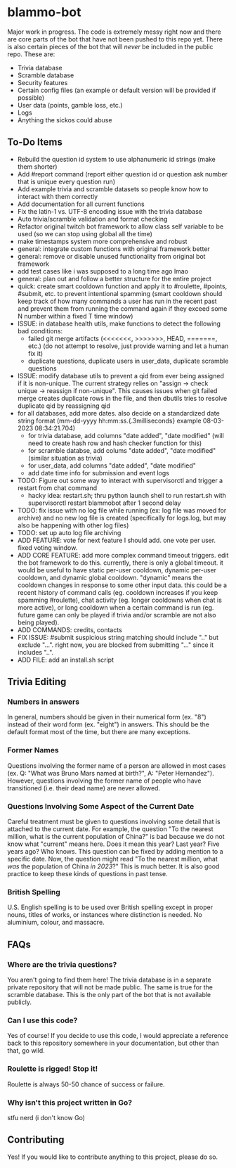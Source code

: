 # blammo-bot

Major work in progress. The code is extremely messy right now and there are core parts of the bot that have not been pushed to this repo yet. There is also certain pieces of the bot that will *never* be included in the public repo. These are: 
- Trivia database
- Scramble database
- Security features
- Certain config files (an example or default version will be provided if possible)
- User data (points, gamble loss, etc.)
- Logs
- Anything the sickos could abuse


## To-Do Items

- Rebuild the question id system to use alphanumeric id strings (make them shorter)
- Add #report command (report either question id or question ask number that is unique every question run)
- Add example trivia and scramble datasets so people know how to interact with them correctly
- Add documentation for all current functions
- Fix the latin-1 vs. UTF-8 encoding issue with the trivia database
- Auto trivia/scramble validation and format checking
- Refactor original twitch bot framework to allow class self variable to be used (so we can stop using global all the time)
- make timestamps system more comprehensive and robust
- general: integrate custom functions with original framework better
- general: remove or disable unused functionality from original bot framework
- add test cases like i was supposed to a long time ago lmao
- general: plan out and follow a better structure for the entire project
- quick: create smart cooldown function and apply it to #roulette, #points, #submit, etc. to prevent intentional spamming (smart cooldown should keep track of how many commands a user has run in the recent past and prevent them from running the command again if they exceed some N number within a fixed T time window)
- ISSUE: in database health utils, make functions to detect the following bad conditions:
    - failed git merge artifacts (<<<<<<<, >>>>>>>, HEAD, =======, etc.) (do not attempt to resolve, just provide warning and let a human fix it)
    - duplicate questions, duplicate users in user_data, duplicate scramble questions
- ISSUE: modify database utils to prevent a qid from ever being assigned if it is non-unique. The current strategy relies on "assign -> check unique -> reassign if non-unique". This causes issues when git failed merge creates duplicate rows in the file, and then dbutils tries to resolve duplicate qid by reassigning qid
- for all databases, add more dates. also decide on a standardized date string format (mm-dd-yyyy hh:mm:ss.{.3milliseconds} example 08-03-2023 08:34:21.704)  
    - for trivia database, add columns "date added", "date modified" (will need to create hash row and hash checker function for this)
    - for scramble databse, add colums "date added", "date modified" (similar situation as trivia)
    - for user_data, add columns "date added", "date modified"
    - add date time info for submission and event logs
- TODO: Figure out some way to interact with supervisorctl and trigger a restart from chat command
    - hacky idea: restart.sh; thru python launch shell to run restart.sh with supervisorctl restart blammobot after 1 second delay
- TODO: fix issue with no log file while running (ex: log file was moved for archive) and no new log file is created (specifically for logs.log, but may also be happening with other log files)
- TODO: set up auto log file archiving
- ADD FEATURE: vote for next feature I should add. one vote per user. fixed voting window. 
- ADD CORE FEATURE: add more complex command timeout triggers. edit the bot framework to do this. currently, there is only a global timeout. it would be useful to have static per-user cooldown, dynamic per-user cooldown, and dynamic global cooldown. "dynamic" means the cooldown changes in response to some other input data. this could be a recent history of command calls (eg. cooldown increases if you keep spamming #roulette), chat activity (eg. longer cooldowns when chat is more active), or long cooldown when a certain command is run (eg. future game can only be played if trivia and/or scramble are not also being played).
- ADD COMMANDS: credits, contacts
- FIX ISSUE: #submit suspicious string matching should include ".." but exclude "...". right now, you are blocked from submitting "..." since it includes "..". 
- ADD FILE: add an install.sh script

## Trivia Editing

### Numbers in answers

In general, numbers should be given in their numerical form (ex. "8") instead of their word form (ex. "eight") in answers. This should be the default format most of the time, but there are many exceptions. 

### Former Names

Questions involving the former name of a person are allowed in most cases (ex. Q: "What was Bruno Mars named at birth?", A: "Peter Hernandez"). However, questions involving the former name of people who have transitioned (i.e. their dead name) are never allowed.

### Questions Involving Some Aspect of the Current Date

Careful treatment must be given to questions involving some detail that is attached to the current date. For example, the question "To the nearest million, what is the current population of China?" is bad because we do not know what "current" means here. Does it mean this year? Last year? Five years ago? Who knows. This question can be fixed by adding mention to a specific date. Now, the question might read "To the nearest million, what _was_ the population of China _in 2023_?" This is much better. It is also good practice to keep these kinds of questions in past tense. 

### British Spelling

U.S. English spelling is to be used over British spelling except in proper nouns, titles of works, or instances where distinction is needed. No aluminium, colour, and massacre. 

## FAQs

### Where are the trivia questions? 
You aren't going to find them here! The trivia database is in a separate private repository that will not be made public. The same is true for the scramble database. This is the only part of the bot that is not available publicly.

### Can I use this code? 
Yes of course! If you decide to use this code, I would appreciate a reference back to this repository somewhere in your documentation, but other than that, go wild. 

### Roulette is rigged! Stop it! 
Roulette is always 50-50 chance of success or failure. 

### Why isn't this project written in Go?
stfu nerd (i don't know Go)


## Contributing

Yes! If you would like to contribute anything to this project, please do so. 
